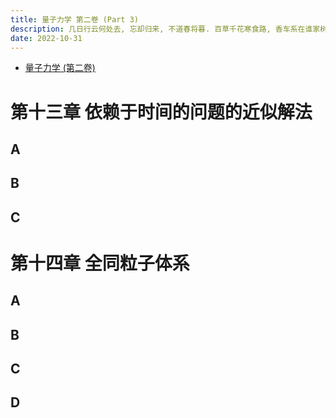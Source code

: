 ```yaml
---
title: 量子力学 第二卷 (Part 3)
description: 几日行云何处去, 忘却归来, 不道春将暮. 百草千花寒食路, 香车系在谁家树?
date: 2022-10-31
---
```


- [量子力学 (第二卷)](https://book.douban.com/subject/26716232/)

# 第十三章 依赖于时间的问题的近似解法

## A

## B

## C

# 第十四章 全同粒子体系

## A

## B

## C

## D
